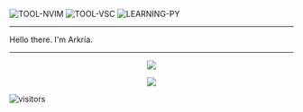 <!-- markdownlint-disable MD013 MD041 MD033 MD045 MD040 -->
![TOOL-NVIM](https://img.shields.io/badge/Tool-NeoVim-blue) ![TOOL-VSC](https://img.shields.io/badge/Tool-VsCode-blue) ![LEARNING-PY](https://img.shields.io/badge/Learning-Python-orange)

---

Hello there. I'm Arkria.

---

<p align="center">
  <a href="https://github.com/AkinaLTS">
    <img src=https://github-readme-stats.vercel.app/api?username=AkinaLTS&show_icons=true&title_color=66ccff&theme=tokyonight&include_all_commits=true&custom_title=STATUS&hide_border=true&count_private=true/>
  </a>
</p>

<p align="center">
  <a href="https://github.com/AkinaLTS">
    <img src="https://github-readme-stats.vercel.app/api/top-langs/?username=AkinaLTS&layout=compact&hide_border=true&title_color=66ccff&langs_count=8&theme=tokyonight"/>
  </a>
</p>

![visitors](https://count.getloli.com/get/@AkinaLTS?theme=rule34)
